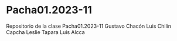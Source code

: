 # Pacha01.2023-11
Repositorio de la clase Pacha01.2023-11
Gustavo Chacón
Luis Chilin Capcha
Leslie Tapara
Luis Alcca